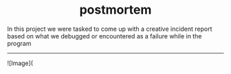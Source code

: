 <center><h1>postmortem</h1></center>

In this project we were tasked to come up with a creative incident report based on what we debugged or encountered as a failure while in the program

---

![Image](
